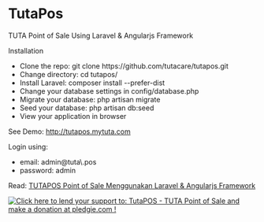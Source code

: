 # TutaPos
TUTA Point of Sale Using Laravel & Angularjs Framework

Installation

<ul>
<li>Clone the repo: git clone https://github.com/tutacare/tutapos.git</li>
<li>Change directory: cd tutapos/</li>
<li>Install Laravel: composer install --prefer-dist</li>
<li>Change your database settings in config/database.php</li>
<li>Migrate your database: php artisan migrate</li>
<li>Seed your database: php artisan db:seed</li>
<li>View your application in browser</li>
</ul>

See Demo: http://tutapos.mytuta.com<br />

Login using:
  <ul>
    <li>email: admin@tuta\.pos</li>
    <li>password: admin</li>
  </ul>

Read: <a href="http://goo.gl/YT23la">TUTAPOS Point of Sale Menggunakan Laravel & Angularjs Framework</a>

<a href='https://pledgie.com/campaigns/29431'><img alt='Click here to lend your support to: TutaPOS - TUTA Point of Sale and make a donation at pledgie.com !' src='https://pledgie.com/campaigns/29431.png?skin_name=chrome' border='0' ></a>

